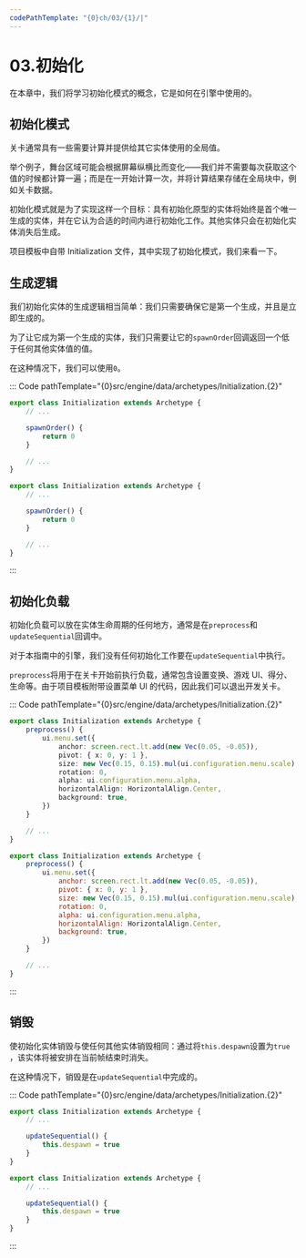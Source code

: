 ```yaml
---
codePathTemplate: "{0}ch/03/{1}/|"
---
```


# 03.初始化

在本章中，我们将学习初始化模式的概念，它是如何在引擎中使用的。

## 初始化模式

关卡通常具有一些需要计算并提供给其它实体使用的全局值。

举个例子，舞台区域可能会根据屏幕纵横比而变化——我们并不需要每次获取这个值的时候都计算一遍；而是在一开始计算一次，并将计算结果存储在全局块中，例如关卡数据。

初始化模式就是为了实现这样一个目标：具有初始化原型的实体将始终是首个唯一生成的实体，并在它认为合适的时间内进行初始化工作。其他实体只会在初始化实体消失后生成。

项目模板中自带 Initialization 文件，其中实现了初始化模式，我们来看一下。

## 生成逻辑

我们初始化实体的生成逻辑相当简单：我们只需要确保它是第一个生成，并且是立即生成的。

为了让它成为第一个生成的实体，我们只需要让它的`spawnOrder`回调返回一个低于任何其他实体值的值。

在这种情况下，我们可以使用`0`。

::: Code pathTemplate="{0}src/engine/data/archetypes/Initialization.{2}"

```ts
export class Initialization extends Archetype {
    // ...

    spawnOrder() {
        return 0
    }

    // ...
}
```

```js
export class Initialization extends Archetype {
    // ...

    spawnOrder() {
        return 0
    }

    // ...
}
```

:::

## 初始化负载

初始化负载可以放在实体生命周期的任何地方，通常是在`preprocess`和`updateSequential`回调中。

对于本指南中的引擎，我们没有任何初始化工作要在`updateSequential`中执行。

`preprocess`将用于在关卡开始前执行负载，通常包含设置变换、游戏 UI、得分、生命等。由于项目模板附带设置菜单 UI 的代码，因此我们可以退出开发关卡。

::: Code pathTemplate="{0}src/engine/data/archetypes/Initialization.{2}"

```ts
export class Initialization extends Archetype {
    preprocess() {
        ui.menu.set({
            anchor: screen.rect.lt.add(new Vec(0.05, -0.05)),
            pivot: { x: 0, y: 1 },
            size: new Vec(0.15, 0.15).mul(ui.configuration.menu.scale),
            rotation: 0,
            alpha: ui.configuration.menu.alpha,
            horizontalAlign: HorizontalAlign.Center,
            background: true,
        })
    }

    // ...
}
```

```js
export class Initialization extends Archetype {
    preprocess() {
        ui.menu.set({
            anchor: screen.rect.lt.add(new Vec(0.05, -0.05)),
            pivot: { x: 0, y: 1 },
            size: new Vec(0.15, 0.15).mul(ui.configuration.menu.scale),
            rotation: 0,
            alpha: ui.configuration.menu.alpha,
            horizontalAlign: HorizontalAlign.Center,
            background: true,
        })
    }

    // ...
}
```

:::

## 销毁

使初始化实体销毁与使任何其他实体销毁相同：通过将`this.despawn`设置为`true` ，该实体将被安排在当前帧结束时消失。

在这种情况下，销毁是在`updateSequential`中完成的。

::: Code pathTemplate="{0}src/engine/data/archetypes/Initialization.{2}"

```ts
export class Initialization extends Archetype {
    // ...

    updateSequential() {
        this.despawn = true
    }
}
```

```js
export class Initialization extends Archetype {
    // ...

    updateSequential() {
        this.despawn = true
    }
}
```

:::

